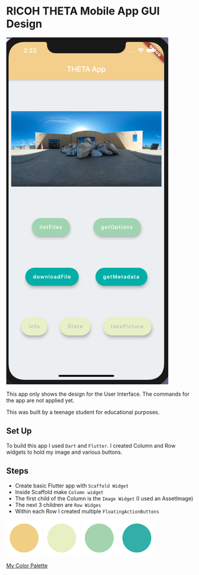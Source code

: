 # RICOH THETA Mobile App GUI Design

![](doc/phone.jpg)

This app only shows the design for the User Interface.
The commands for the app are not applied yet.  

This was built by a teenage student for educational purposes. 

## Set Up

To build this app I used ```Dart``` and ```Flutter```. I created Column and Row widgets to hold my image and various buttons.

## Steps

* Create basic Flutter app with ```Scaffold Widget```
* Inside Scaffold make ```Column widget```
* The first child of the Column is the ```Image Widget``` (I used an AssetImage)
* The next 3 children are ```Row Widges```
* Within each Row I created multiple ```FloatingActionButtons```

![](doc/circle1.png)
![](doc/circle2.png)
![](doc/circle3.png)
![](doc/circle4.png)

[My Color Palette](https://colorhunt.co/palette/167377)
